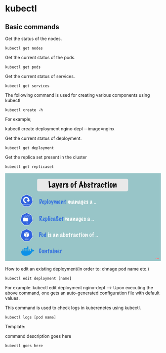 # kubectl

## Basic commands


Get the status of the nodes.

~~~
kubectl get nodes
~~~

Get the current status of the pods.

~~~
kubectl get pods
~~~


Get the current status of services.

~~~
kubectl get services
~~~


The following command is used for creating various components using kubectl
~~~
kubectl create -h
~~~

For example;

kubectl create deployment nginx-depl --image=nginx


Get the current status of deployment.

~~~
kubectl get deployment
~~~

Get the replica set present in the cluster

~~~
kubectl get replicaset
~~~

![layersofabsraction](https://github.com/syedumerahmedcode/kubernetes/blob/master/images/layersofabsraction.png)

How to edit an existing deployment(in order to: chnage pod name etc.)

~~~
kubectl edit deployment [name]
~~~
 For example: kubectl edit deployment nginx-depl
--> Upon executing the above command, one gets an auto-generated configuration file with default values.


This command is used to check logs in kuberenetes using kubectl.

~~~
kubectl logs [pod name]
~~~















Template:

command description goes here

~~~
kubectl goes here
~~~

